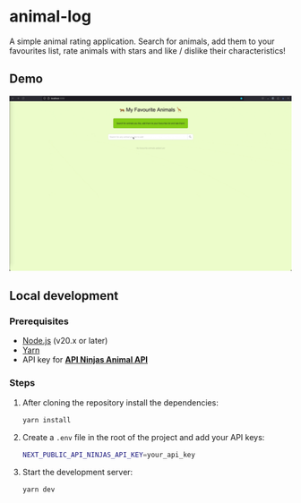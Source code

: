 # animal-log

A simple animal rating application. Search for animals, add them to your favourites list, rate animals with stars and like / dislike their characteristics!

## Demo

![](demo.gif)

## Local development

### Prerequisites

- [Node.js](https://nodejs.org/) (v20.x or later)
- [Yarn](https://yarnpkg.com/)
- API key for [**API Ninjas Animal API**](https://api-ninjas.com/api/animals)

### Steps

1. After cloning the repository install the dependencies:

   ```bash
   yarn install
   ```

2. Create a `.env` file in the root of the project and add your API keys:

   ```bash
   NEXT_PUBLIC_API_NINJAS_API_KEY=your_api_key
   ```

3. Start the development server:
   ```bash
   yarn dev
   ```

